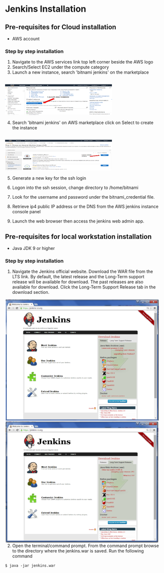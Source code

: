 # Jenkins Installation

## Pre-requisites for Cloud installation
* AWS account

### Step by step installation
1. Navigate to the AWS services link top left corner beside the AWS logo
2. Search/Select EC2 under the compute category
3. Launch a new instance, search 'bitnami jenkins' on the marketplace 
<br>
<img style="width:350px;height:100px; float: center;" src="./screens/aws_ec2.png"/>
<br>

4. Search 'bitnami jenkins' on AWS marketplace click on Select to create the instance
<br>
<img style="width:350px;height:100px; float: center;" src="./screens/aws_ec2_2.png"/>

5. Generate a new key for the ssh login

6. Logon into the ssh session, change directory to /home/bitnami

7. Look for the username and password under the bitnami_credential file.

8. Retrieve ip4 public IP address or the DNS from the AWS jenkins instance console panel

9. Launch the web browser then access the jenkins web admin app.

## Pre-requisites for local workstation installation
* Java JDK 9 or higher

### Step by step installation
1. Navigate the Jenkins official website. Download the WAR file from the LTS link. By default, the latest release and the Long-Term support release will be available for download. The past releases are also available for download. Click the Long-Term Support Release tab in the download section. 

<img style="width:650px;height:400px; float: right;" src="./screens/jenkins.png">

<br>

<img style="width:650px;height:400px; float: right;" src="./screens/jenkins2.png">

2. Open the terminal/command prompt. From the command prompt browse to the directory where the jenkins.war is saved. Run the following command

```
$ java -jar jenkins.war
```

